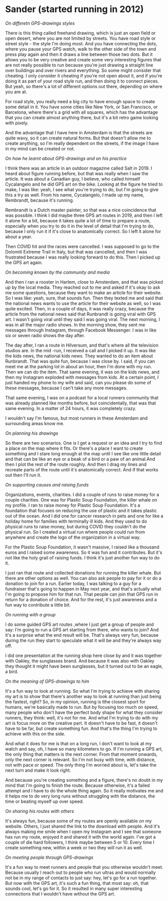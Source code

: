 # Sander (started running in 2012)

_On differetn GPS-drawings styles_

There is this thing called freehand drawing, which is just an open field or open desert, where you are not limited by streets. You have road style or street style - the style I'm doing most. And you have connecting the dots, where you pause your GPS watch, walk to the other side of the town and press play again and then it draws a line between those two dots. But it allows you to be very creative and create some very interesting figures that are not really possible to run because you're just drawing a straight line over buildings and over rivers and everything. So some might consider that cheating. I only consider it cheating if you're not open about it, and if you're doing it as part of your road style run, and then doing it to connect pieces. But yeah, so there's a lot of different options out there, depending on where you are at.

For road style, you really need a big city to have enough space to create some detail in it. You have some cities like New York, or San Francisco, or Barcelona, where there's a grid with all squares, which has the advantage that you can create almost anything there, but it's a bit retro game looking with pixely.

And the advantage that I have here in Amsterdam is that the streets are quite wavy, so it can create natural forms. But that doesn't allow me to create anything, so I'm really dependent on the streets, if the image I have in my mind can be created or not.

_On how he learnt about GPS-drawings and on his practice_

I think there was an article in an outdoor magazine called Salt in 2019. I heard about figure running before, but that was really when I saw the article. It was about a Canadian guy, I believe, who called himself Cycalangelo and he did GPS art on the bike. Looking at the figure he tried to make, I was like: yeah, I see what you're trying to do, but I'm going to give this a try as well. From his name, Cycalangelo, I made up my name, Rembrandt, because it's running.

Rembrandt is a Dutch master painter, so that was a nice coincidence that was possible. I think I did maybe three GPS art routes in 2019, and then I left it alone for a bit, because it takes quite a lot of time to prepare a route, especially when you try to do it in the level of detail that I'm trying to do, because I only run it if it's close to anatomically correct. So I left it alone for about a year.

Then COVID hit and the races were cancelled. I was supposed to go to the Dolomiti Extreme Trail in Italy, but that was cancelled, and then I was frustrated because I was really looking forward to do this. Then I picked up the GPS art again.

_On becoming known by the community and media_

And then I ran a rooster in Harlem, close to Amsterdam, and that was picked up by the local media. They reached out to me and asked if it's okay to ask me some questions, because they want to make an article for their website. So I was like: yeah, sure, that sounds fun. Then they texted me and said that the national news wants to use the article for their website as well, so I was quite excited. Then, in a couple of days, it was really crazy, because the article from the national news said that Runbrandt is going viral with GPS art. I wasn't going viral until they said I was going viral. The next morning, I was in all the major radio shows. In the morning show, they sent me messages through Instagram, through Facebook Messenger. I was in like six or seven radio shows the day after.

The day after, I ran a route in Hilversum, and that's where all the television studios are. In the mid -run, I received a call and I picked it up. It was like the kids news, the national kids news. They wanted to do an item about Runbrandt. That was quite fun, because I was close by. I said, if you can meet me at the parking lot in about an hour, then I'm done with my run. Then we can do the item. That same evening, it was on the kids news, and then my Instagram exploded with messages from kids. At a certain point, I just handed my phone to my wife and said, can you please do some of these messages, because I can't take any more messages.

That same evening, I was on a podcast for a local runners community that was already planned like months before, but coincidentally, that was that same evening. In a matter of 24 hours, it was completely crazy.

I wouldn't say I'm famous, but most runners in these Amsterdam and surrounding areas know me.

_On planning his drawings_

So there are two scenarios. One is I get a request or an idea and I try to find a place on the map where it fits. Or there's a place I want to create something and I stare long enough at the map until I see like one little detail and that can be like an eye or a beak of a bird or a paw of an animal.And then I plot the rest of the route roughly. And then I drag my lines and recreate parts of the route until it's anatomically correct. And if that works out then I'll run it.

_On supporting causes and raising funds_

Organizations, events, charities. I did a couple of runs to raise money for a couple charities. One was for Plastic Soup Foundation, the killer whale on my profile. I ran to raise money for Plastic Soup Foundation. It's a foundation that focuses on reducing the use of plastic and it takes plastic out of the ocean. And I did one for cancer research in pets and one for like a holiday home for families with terminally ill kids. And they used to do physical runs to raise money, but during COVID they couldn't do the physical run. So I created a virtual run where people could run from anywhere and create the logo of the organization in a virtual way.

For the Plastic Soup Foundation, it wasn't massive, I raised like a thousand euros and I raised some awareness. So it was fun and it contributes. But it's not like the holy grail of raising funds. I think it's just another fun way to do it.

I just ran that route and collected donations for running the killer whale. But there are other options as well. You can also ask people to pay for it or do a donation to join for a run. Earlier today, I was talking to a guy for a fundraiser that's going to happen in May next year, and that's actually what I'm going to propose him for that run. That people can join that GPS run in return for a donation of choice. And for the rest, it's just awareness and a fun way to contribute a little bit.

_On running with a group_

I do some guided GPS art routes ,where I just get a group of people and say: I'm going to run a GPS art starting from there, who wants to join? And it's a surprise what the end result will be. That's always very fun, because during the run they start to speculate what it will be and they're always way off.

I did one presentation at the running shop here close by and it was together with Oakley, the sunglasses brand. And because it was also with Oakley they thought it might have been sunglasses, but it turned out to be an eagle, a bird.

_On the meaning of GPS-drawings to him_

It's a fun way to look at running. So what I'm trying to achieve with sharing my art is to show that there's another way to look at running than just being the fastest, right? So, in my opinion, running is tthe closest sport for humans, we're basically made to run. But by focusing too much on speed, many people who don't have the perfect body shape for what they consider runners, they think: well, it's not for me. And what I'm trying to do with my art is focus more on the creative part. It doesn't have to be fast, it doesn't have to be far, but create something fun. And that's the thing I'm trying to achieve with this on the side.

And what it does for me is that on a long run, I don't want to look at my watch and say, oh, I have so many kilometers to go. If I'm running a GPS art, the only thing that matters is the next corner. From that moment onwards, only the next corner is relevant. So I'm not busy with time, with distance, not with pace or speed. The only thing I'm worried about is, let's take the next turn and make it look right.

And because you're creating something and a figure, there's no doubt in my mind that I'm going to finish the route. Because otherwise, it's a failed attempt and I have to do the whole thing again. So it really motivates me and it helps me to do very long runs without struggling with the distance, the time or beating myself up over speed.

_On sharing his routes with others_

It's always fun, because some of my routes are openly available on my website. Others, I just shared the link to the download with people. And it's always making me smile when I open my Instagram and I see that someone has run my route, enjoyed it and shared it with the world again. I've got a couple of die hard followers, I think maybe between 5 or 10. Every time I create something new, within a week or two they will run it as well.

_On meeting people through GPS-drawings_

It's a fun way to meet runners and people that you otherwise wouldn't meet. Because usually I reach out to people who run ultras and would normally not be in my range of contacts to just say: hey, let's go for a run together. But now with the GPS art, it's such a fun thing, that most say: oh, that sounds cool, let's go for it. So it resulted in many super interesting connections that I wouldn't have without the GPS art.
